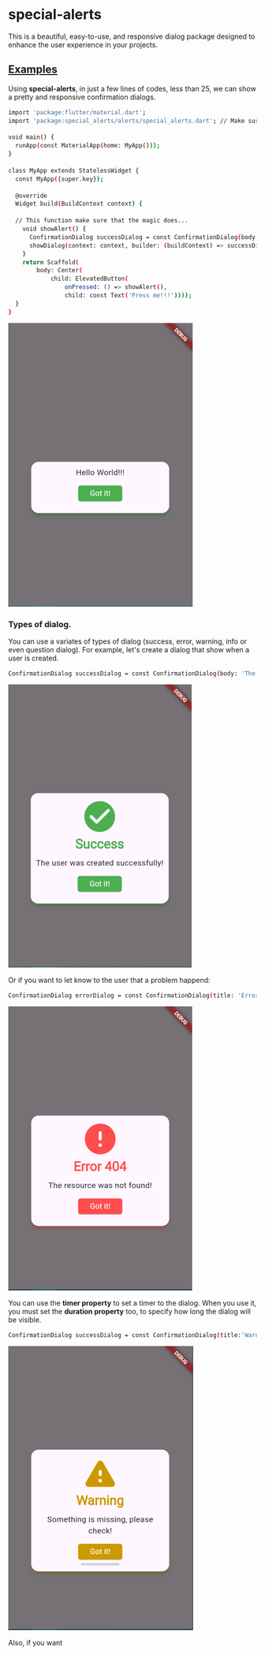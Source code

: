# special-alerts
This is a beautiful, easy-to-use, and responsive dialog package designed to enhance the user experience in your projects.

## <u>Examples</u>

Using **special-alerts**, in just a few lines of codes, less than 25, we can show a pretty and responsive confirmation dialogs. 

```sh
import 'package:flutter/material.dart';
import 'package:special_alerts/alerts/special_alerts.dart'; // Make sure import the special-alerts package...

void main() {
  runApp(const MaterialApp(home: MyApp()));
}

class MyApp extends StatelessWidget {
  const MyApp({super.key});

  @override
  Widget build(BuildContext context) {
  
  // This function make sure that the magic does...
    void showAlert() {
      ConfirmationDialog successDialog = const ConfirmationDialog(body: 'Hello World!!!', hideMainIcon: true); // Use ConfirmationDialog to create a beatiful dialog...
      showDialog(context: context, builder: (buildContext) => successDialog); // To make visible the dialog, you must use the showDialog function. 
    }
    return Scaffold(
        body: Center(
            child: ElevatedButton(
                onPressed: () => showAlert(),
                child: const Text('Press me!!!'))));
  }
}
```
![hello_world.PNG](images/hello_world.PNG)

### Types of dialog.
You can use a variates of types of dialog (success, error, warning, info or even question dialog). For example, let's create a dialog that show when a user is created. 
```sh
ConfirmationDialog successDialog = const ConfirmationDialog(body: 'The user was created successfully!',type: AlertType.success,title: 'Success'); //You need to use the type attribute to specify the type of dialog that you want to use.  
```
![success_dialog](/images/success_dialog.PNG)

Or if you want to let know to the user that a problem happend:
```sh
ConfirmationDialog errorDialog = const ConfirmationDialog(title: 'Error 404',body: 'The resource was not found!',type: AlertType.error); 
```
![success_dialog](/images/error_dialog.PNG)

You can use the **timer property** to set a timer to the dialog. When you use it, you must set the **duration property** too, to specify how long the dialog will be visible.
```sh
ConfirmationDialog successDialog = const ConfirmationDialog(title:'Warning',body: 'Something is missing, please check!',type: AlertType.warning,timer: true,duration: 10);
```
![success_dialog](/images/warning_dialog.PNG)

Also, if you want 

